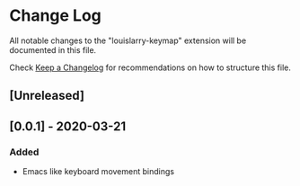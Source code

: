 # Change Log

All notable changes to the "louislarry-keymap" extension will be documented in this file.

Check [Keep a Changelog](http://keepachangelog.com/) for recommendations on how to structure this file.

## [Unreleased]

## [0.0.1] - 2020-03-21
### Added
- Emacs like keyboard movement bindings

